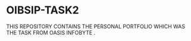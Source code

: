 # OIBSIP-TASK2
THIS REPOSITORY CONTAINS THE PERSONAL PORTFOLIO WHICH WAS THE TASK FROM OASIS INFOBYTE .
